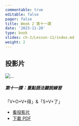 ```yaml
---
commentable: true
editable: false
pager: false
title: Week 2 第十一課
date: '2023-11-20'
type: book
slides: ch-2/Lesson-11/index.md
weight: 2
---
```

## 投影片

<div class="card mb-3 p-0">
  <div class="row g-0 p-0">
    <div class="col-md-5 col-sm-4 p-0">
      <img src="https://images.unsplash.com/photo-1443683977472-1453b8b4bfc3" class="img-fluid mh-100 p-0 object-fit-cover m-0 d-sm-block d-none" alt="...">
    </div>
    <div class="col-md-7 col-sm-8 py-0">
      <div class="card-body">
        <h5 class="card-title my-2 p-0">第十一課：重點語法聽說練習</h5>
        <p class="card-text p-0">「V+O+V+得」&「S+V+了」</p>
        <ul class="cta-group justify-content-start my-0 py-0">
          <li>
            <a href="/slides/ch-2/lesson-11/_index.md" target="_blank" class="btn btn-primary btn-lg">看投影片<i class="fa-solid fa-up-right-from-square mx-1"></i></a>
          </li>
          <li>
            <a href="/slides/ch-2/lesson-11/_index.md?print-pdf" class="link-primary">下載 PDF<i class="fa-solid fa-chevron-right mx-1"></i></a>
          </li>
        </ul>
      </div>
    </div>
  </div>
</div>

